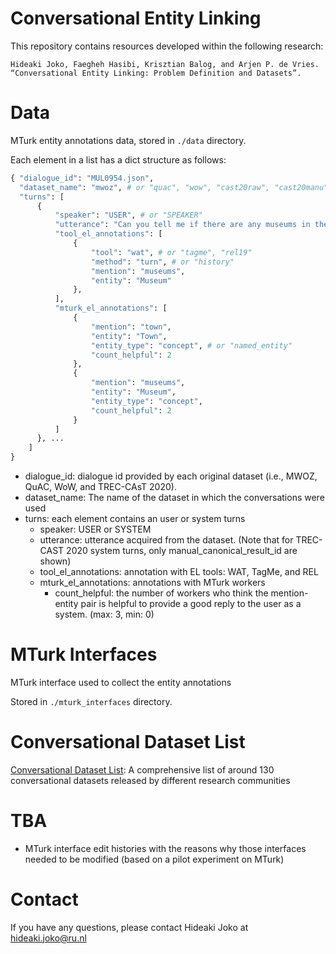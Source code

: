 Conversational Entity Linking
============

This repository contains resources developed within the following research:

```
Hideaki Joko, Faegheh Hasibi, Krisztian Balog, and Arjen P. de Vries. “Conversational Entity Linking: Problem Definition and Datasets”.
```

# Data

MTurk entity annotations data, stored in `./data` directory.

Each element in a list has a dict structure as follows:

```py
{ "dialogue_id": "MUL0954.json",
  "dataset_name": "mwoz", # or "quac", "wow", "cast20raw", "cast20manu"
  "turns": [
      {
          "speaker": "USER", # or "SPEAKER"
          "utterance": "Can you tell me if there are any museums in the west part of town?",
          "tool_el_annotations": [
              {
                  "tool": "wat", # or "tagme", "rel19"
                  "method": "turn", # or "history"
                  "mention": "museums",
                  "entity": "Museum"
              },
          ],
          "mturk_el_annotations": [
              {
                  "mention": "town",
                  "entity": "Town",
                  "entity_type": "concept", # or "named_entity"
                  "count_helpful": 2
              },
              {
                  "mention": "museums",
                  "entity": "Museum",
                  "entity_type": "concept",
                  "count_helpful": 2
              }
          ]
      }, ...
    ]
}
```

- dialogue_id: dialogue id provided by each original dataset (i.e., MWOZ, QuAC, WoW, and TREC-CAsT 2020). 
- dataset_name: The name of the dataset in which the conversations were used
- turns: each element contains an user or system turns
  - speaker: USER or SYSTEM
  - utterance: utterance acquired from the dataset. (Note that for TREC-CAST 2020 system turns, only manual_canonical_result_id are shown)
  - tool_el_annotations: annotation with EL tools: WAT, TagMe, and REL
  - mturk_el_annotations: annotations with MTurk workers
    - count_helpful: the number of workers who think the mention-entity pair is helpful to provide a good reply to the user as a system. (max: 3, min: 0)

# MTurk Interfaces

MTurk interface used to collect the entity annotations

Stored in `./mturk_interfaces` directory.

# Conversational Dataset List

[Conversational Dataset List](https://docs.google.com/spreadsheets/d/1N5_5gBKlGR-OrigRNct4jQ6iEqSycyqcoN61JpsHFDQ/edit?usp=sharing): A comprehensive list of around 130 conversational datasets released by different research communities

# TBA
- MTurk interface edit histories with the reasons why those interfaces needed to be modified (based on a pilot experiment on MTurk)

# Contact

If you have any questions, please contact Hideaki Joko at hideaki.joko@ru.nl